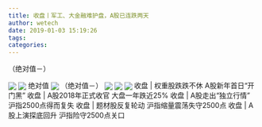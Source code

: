 ```yaml
---
title: 收盘丨军工、大金融难护盘，A股已连跌两天
author: wetech
date: 2019-01-03 15:19:26
tags: 
categories: 
---
```

（绝对值－）
<!-- more -->
<img align="center" border="0" src="http://invest-images-external.cbndata.org/5LiA6LSiQUJT/images/be3ccead5581602b9f9b5f825e21adefec995281.jpeg" />
<img align="center" border="0" src="http://invest-images-external.cbndata.org/5LiA6LSiQUJT/images/b084e128a4d8d2d73ed668890af1a55d14afd1f0.jpeg" />
绝对值
<img align="center" border="0" src="http://invest-images-external.cbndata.org/5LiA6LSiQUJT/images/634da2286bcc24fa09d0c09f971d5cc59e018854.jpeg" />
（绝对值－）
<img align="center" border="0" src="http://invest-images-external.cbndata.org/5LiA6LSiQUJT/images/7889e794871086a5f2d674d888cdee408aeae09f.jpeg" />
 
<img align="center" border="0" src="http://invest-images-external.cbndata.org/5LiA6LSiQUJT/images/302e9b94adc2cabb04fbf8236df23e8300c559dc.jpeg" />
 
<img align="center" border="0" src="http://invest-images-external.cbndata.org/5LiA6LSiQUJT/images/d4e4c2d23f05139d9d9222d821e567174ff0f63d.jpeg" />
收盘 | 权重股跌跌不休 A股新年首日“开门黑”
收盘 | A股2018年正式收官 大盘一年跌近25%
收盘 | A股走出“独立行情” 沪指2500点得而复失
收盘 | 题材股反复轮动 沪指缩量震荡失守2500点
收盘 | A股上演探底回升 沪指险守2500点关口
